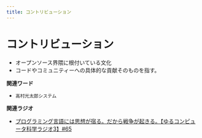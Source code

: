 ```yaml
---
title: コントリビューション
---
```


# コントリビューション


-   オープンソース界隈に根付いている文化
-   コードやコミュニティーへの具体的な貢献そのものを指す。

**関連ワード**

-   `高村光太郎システム`

**関連ラジオ**

-   [プログラミング言語には思想が宿る。だから戦争が起きる。【ゆるコンピュータ科学ラジオ3】#65](https://www.youtube.com/watch?v=qNHfKNjX8Us)
